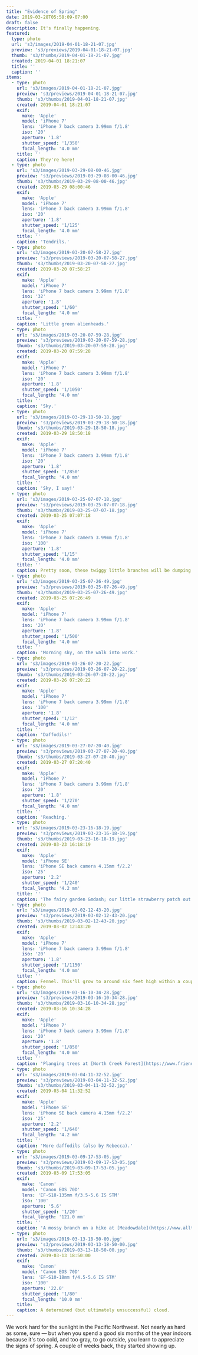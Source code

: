 ```yaml
---
title: "Evidence of Spring"
date: 2019-03-28T05:58:09-07:00
draft: false
description: It's finally happening.
featured:
  type: photo
  url: 's3/images/2019-04-01-18-21-07.jpg'
  preview: 's3/previews/2019-04-01-18-21-07.jpg'
  thumb: 's3/thumbs/2019-04-01-18-21-07.jpg'
  created: 2019-04-01 18:21:07
  title: ''
  caption: ''
items:
  - type: photo
    url: 's3/images/2019-04-01-18-21-07.jpg'
    preview: 's3/previews/2019-04-01-18-21-07.jpg'
    thumb: 's3/thumbs/2019-04-01-18-21-07.jpg'
    created: 2019-04-01 18:21:07
    exif:
      make: 'Apple'
      model: 'iPhone 7'
      lens: 'iPhone 7 back camera 3.99mm f/1.8'
      iso: '20'
      aperture: '1.8'
      shutter_speed: '1/350'
      focal_length: '4.0 mm'
    title: ''
    caption: They're here!
  - type: photo
    url: 's3/images/2019-03-29-08-00-46.jpg'
    preview: 's3/previews/2019-03-29-08-00-46.jpg'
    thumb: 's3/thumbs/2019-03-29-08-00-46.jpg'
    created: 2019-03-29 08:00:46
    exif:
      make: 'Apple'
      model: 'iPhone 7'
      lens: 'iPhone 7 back camera 3.99mm f/1.8'
      iso: '20'
      aperture: '1.8'
      shutter_speed: '1/125'
      focal_length: '4.0 mm'
    title: ''
    caption: 'Tendrils.'
  - type: photo
    url: 's3/images/2019-03-20-07-58-27.jpg'
    preview: 's3/previews/2019-03-20-07-58-27.jpg'
    thumb: 's3/thumbs/2019-03-20-07-58-27.jpg'
    created: 2019-03-20 07:58:27
    exif:
      make: 'Apple'
      model: 'iPhone 7'
      lens: 'iPhone 7 back camera 3.99mm f/1.8'
      iso: '32'
      aperture: '1.8'
      shutter_speed: '1/60'
      focal_length: '4.0 mm'
    title: ''
    caption: 'Little green alienheads.'
  - type: photo
    url: 's3/images/2019-03-20-07-59-28.jpg'
    preview: 's3/previews/2019-03-20-07-59-28.jpg'
    thumb: 's3/thumbs/2019-03-20-07-59-28.jpg'
    created: 2019-03-20 07:59:28
    exif:
      make: 'Apple'
      model: 'iPhone 7'
      lens: 'iPhone 7 back camera 3.99mm f/1.8'
      iso: '20'
      aperture: '1.8'
      shutter_speed: '1/1050'
      focal_length: '4.0 mm'
    title: ''
    caption: 'Sky.'
  - type: photo
    url: 's3/images/2019-03-29-18-50-18.jpg'
    preview: 's3/previews/2019-03-29-18-50-18.jpg'
    thumb: 's3/thumbs/2019-03-29-18-50-18.jpg'
    created: 2019-03-29 18:50:18
    exif:
      make: 'Apple'
      model: 'iPhone 7'
      lens: 'iPhone 7 back camera 3.99mm f/1.8'
      iso: '20'
      aperture: '1.8'
      shutter_speed: '1/850'
      focal_length: '4.0 mm'
    title: ''
    caption: 'Sky, I say!'
  - type: photo
    url: 's3/images/2019-03-25-07-07-18.jpg'
    preview: 's3/previews/2019-03-25-07-07-18.jpg'
    thumb: 's3/thumbs/2019-03-25-07-07-18.jpg'
    created: 2019-03-25 07:07:18
    exif:
      make: 'Apple'
      model: 'iPhone 7'
      lens: 'iPhone 7 back camera 3.99mm f/1.8'
      iso: '100'
      aperture: '1.8'
      shutter_speed: '1/15'
      focal_length: '4.0 mm'
    title: ''
    caption: Pretty soon, these twiggy little branches will be dumping so many apples onto the lawn beneath them that we won't even be able to give them away fast enough.
  - type: photo
    url: 's3/images/2019-03-25-07-26-49.jpg'
    preview: 's3/previews/2019-03-25-07-26-49.jpg'
    thumb: 's3/thumbs/2019-03-25-07-26-49.jpg'
    created: 2019-03-25 07:26:49
    exif:
      make: 'Apple'
      model: 'iPhone 7'
      lens: 'iPhone 7 back camera 3.99mm f/1.8'
      iso: '20'
      aperture: '1.8'
      shutter_speed: '1/500'
      focal_length: '4.0 mm'
    title: ''
    caption: 'Morning sky, on the walk into work.'
  - type: photo
    url: 's3/images/2019-03-26-07-20-22.jpg'
    preview: 's3/previews/2019-03-26-07-20-22.jpg'
    thumb: 's3/thumbs/2019-03-26-07-20-22.jpg'
    created: 2019-03-26 07:20:22
    exif:
      make: 'Apple'
      model: 'iPhone 7'
      lens: 'iPhone 7 back camera 3.99mm f/1.8'
      iso: '100'
      aperture: '1.8'
      shutter_speed: '1/12'
      focal_length: '4.0 mm'
    title: ''
    caption: 'Daffodils!'
  - type: photo
    url: 's3/images/2019-03-27-07-20-40.jpg'
    preview: 's3/previews/2019-03-27-07-20-40.jpg'
    thumb: 's3/thumbs/2019-03-27-07-20-40.jpg'
    created: 2019-03-27 07:20:40
    exif:
      make: 'Apple'
      model: 'iPhone 7'
      lens: 'iPhone 7 back camera 3.99mm f/1.8'
      iso: '20'
      aperture: '1.8'
      shutter_speed: '1/270'
      focal_length: '4.0 mm'
    title: ''
    caption: 'Reaching.'
  - type: photo
    url: 's3/images/2019-03-23-16-18-19.jpg'
    preview: 's3/previews/2019-03-23-16-18-19.jpg'
    thumb: 's3/thumbs/2019-03-23-16-18-19.jpg'
    created: 2019-03-23 16:18:19
    exif:
      make: 'Apple'
      model: 'iPhone SE'
      lens: 'iPhone SE back camera 4.15mm f/2.2'
      iso: '25'
      aperture: '2.2'
      shutter_speed: '1/240'
      focal_length: '4.2 mm'
    title: ''
    caption: 'The fairy garden &mdash; our little strawberry patch out back. (Photo by [Rebecca](https://www.instagram.com/rebecca.nunciato/).)'
  - type: photo
    url: 's3/images/2019-03-02-12-43-20.jpg'
    preview: 's3/previews/2019-03-02-12-43-20.jpg'
    thumb: 's3/thumbs/2019-03-02-12-43-20.jpg'
    created: 2019-03-02 12:43:20
    exif:
      make: 'Apple'
      model: 'iPhone 7'
      lens: 'iPhone 7 back camera 3.99mm f/1.8'
      iso: '20'
      aperture: '1.8'
      shutter_speed: '1/1150'
      focal_length: '4.0 mm'
    title: ''
    caption: Fennel. This'll grow to around six feet high within a couple of months.
  - type: photo
    url: 's3/images/2019-03-16-10-34-28.jpg'
    preview: 's3/previews/2019-03-16-10-34-28.jpg'
    thumb: 's3/thumbs/2019-03-16-10-34-28.jpg'
    created: 2019-03-16 10:34:28
    exif:
      make: 'Apple'
      model: 'iPhone 7'
      lens: 'iPhone 7 back camera 3.99mm f/1.8'
      iso: '20'
      aperture: '1.8'
      shutter_speed: '1/850'
      focal_length: '4.0 mm'
    title: ''
    caption: 'Planging trees at [North Creek Forest](https://www.friendsnorthcreekforest.org/).'
  - type: photo
    url: 's3/images/2019-03-04-11-32-52.jpg'
    preview: 's3/previews/2019-03-04-11-32-52.jpg'
    thumb: 's3/thumbs/2019-03-04-11-32-52.jpg'
    created: 2019-03-04 11:32:52
    exif:
      make: 'Apple'
      model: 'iPhone SE'
      lens: 'iPhone SE back camera 4.15mm f/2.2'
      iso: '25'
      aperture: '2.2'
      shutter_speed: '1/640'
      focal_length: '4.2 mm'
    title: ''
    caption: 'More daffodils (also by Rebecca).'
  - type: photo
    url: 's3/images/2019-03-09-17-53-05.jpg'
    preview: 's3/previews/2019-03-09-17-53-05.jpg'
    thumb: 's3/thumbs/2019-03-09-17-53-05.jpg'
    created: 2019-03-09 17:53:05
    exif:
      make: 'Canon'
      model: 'Canon EOS 70D'
      lens: 'EF-S18-135mm f/3.5-5.6 IS STM'
      iso: '100'
      aperture: '5.6'
      shutter_speed: '1/20'
      focal_length: '121.0 mm'
    title: ''
    caption: 'A mossy branch on a hike at [Meadowdale](https://www.alltrails.com/trail/us/washington/meadowdale-beach-trails)'
  - type: photo
    url: 's3/images/2019-03-13-18-50-00.jpg'
    preview: 's3/previews/2019-03-13-18-50-00.jpg'
    thumb: 's3/thumbs/2019-03-13-18-50-00.jpg'
    created: 2019-03-13 18:50:00
    exif:
      make: 'Canon'
      model: 'Canon EOS 70D'
      lens: 'EF-S10-18mm f/4.5-5.6 IS STM'
      iso: '100'
      aperture: '22.0'
      shutter_speed: '1/80'
      focal_length: '10.0 mm'
    title:
    caption: A determined (but ultimately unsuccessful) cloud.
---
```


We work hard for the sunlight in the Pacific Northwest. Not nearly as hard as some, sure &mdash; but when you spend a good six months of the year indoors because it's too cold, and too gray, to go outside, you learn to appreciate the signs of spring. A couple of weeks back, they started showing up.
